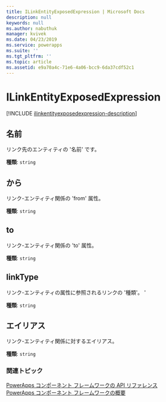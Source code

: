 ```yaml
---
title: ILinkEntityExposedExpression | Microsoft Docs
description: null
keywords: null
ms.author: nabuthuk
manager: kvivek
ms.date: 04/23/2019
ms.service: powerapps
ms.suite: ''
ms.tgt_pltfrm: ''
ms.topic: article
ms.assetid: e9a70a4c-71e6-4a06-bcc9-6da37cdf52c1
---
```


# <a name="ilinkentityexposedexpression"></a>ILinkEntityExposedExpression

[!INCLUDE [ilinkentityexposedexpression-description](includes/ilinkentityexposedexpression-description.md)]

## <a name="name"></a>名前
リンク先のエンティティの '名前' です。

**種類**: `string`

## <a name="from"></a>から

リンク-エンティティ関係の 'from' 属性。

**種類**: `string`

## <a name="to"></a>to

リンク-エンティティ関係の 'to' 属性。

**種類**: `string`

## <a name="linktype"></a>linkType

リンク-エンティティの属性に参照されるリンクの '種類'。 '

**種類**: `string`

## <a name="alias"></a>エイリアス

リンク-エンティティ関係に対するエイリアス。

**種類**: `string`

### <a name="related-topics"></a>関連トピック

[PowerApps コンポーネント フレームワークの API リファレンス](../reference/index.md)<br/>
[PowerApps コンポーネント フレームワークの概要](../overview.md)
